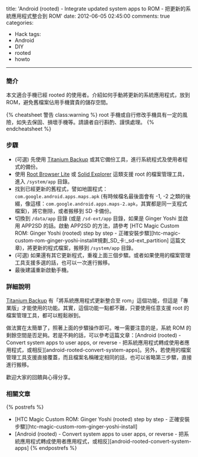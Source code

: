 title: 'Android (rooted) - Integrate updated system apps to ROM - 把更新的系統應用程式整合到 ROM'
date: 2012-06-05 02:45:00
comments: true
categories:
  - Hack
tags:
  - Android
  - DIY
  - rooted
  - howto
---
### 簡介

本文適合手機已經 rooted 的使用者。介紹如何手動將更新的系統應用程式，放到 ROM，避免舊檔案佔用手機寶貴的儲存空間。

<!-- more -->

{% cheatsheet 警告 class:warning %}
root 手機或自行修改手機具有一定的風險，如失去保固、損壞手機等。請讀者自行斟酌、謹慎處理。
{% endcheatsheet %}

### 步驟

* (可選) 先使用 [Titanium Backup][1] 或其它備份工具，進行系統程式及使用者程式的備份。
* 使用 [Root Browser Lite][2] 或 [Solid Explorer][3] 這類支援 root 的檔案管理工具，進入 `/system/app` 目錄。
* 找到已經更新的舊程式，譬如地圖程式： `com.google.android.apps.maps.apk` (有時候檔名最後面會有 -1, -2 之類的後綴，像這樣：`com.google.android.apps.maps-2.apk`，其實都是同一支程式檔案)，將它刪除，或者搬移到 SD 卡備份。
* 切換到 `/data/app` 目錄 (或是 `/sd-ext/app` 目錄，如果是 Ginger Yoshi 並啟用 APP2SD 的話。啟動 APP2SD 的方法，請參考 [HTC Magic Custom ROM: Ginger Yoshi (rooted) step by step - 正確安裝步驟][htc-magic-custom-rom-ginger-yoshi-install#規劃_SD_卡:_sd-ext_partition] 這篇文章)，將更新的程式檔案，搬移到 `/system/app` 目錄。
* (可選) 如果還有其它更新程式，重複上面三個步驟。或者如果使用的檔案管理工具支援多選的話，也可以一次進行搬移。
* 最後建議重新啟動手機。

### 詳細說明

[Titanium Backup][1] 有「將系統應用程式更新整合至 rom」這個功能，但這是「專業版」才能使用的功能。其實，這個功能一點都不難，只要使用任意支援 root 的檔案管理工具，都可以輕鬆辦到。

做法實在太簡單了，照著上面的步驟操作即可。唯一需要注意的是，系統 ROM 的剩餘空間是否足夠。若是不夠的話，可以參考這篇文章：[Android (rooted) - Convert system apps to user apps, or reverse - 把系統應用程式轉成使用者應用程式，或相反][android-rooted-convert-system-apps]。另外，若使用的檔案管理工具支援直接覆蓋，而且檔案名稱確定相同的話，也可以省略第三步驟，直接進行搬移。

歡迎大家的回饋與心得分享。

### 相關文章

<!-- cross references -->

{% postrefs %}
* [HTC Magic Custom ROM: Ginger Yoshi (rooted) step by step - 正確安裝步驟][htc-magic-custom-rom-ginger-yoshi-install]
* [Android (rooted) - Convert system apps to user apps, or reverse - 把系統應用程式轉成使用者應用程式，或相反][android-rooted-convert-system-apps]
{% endpostrefs %}

<!-- external references -->

[1]: https://play.google.com/store/apps/details?id=com.keramidas.TitaniumBackup "Titanium Backup"
[2]: https://play.google.com/store/apps/details?id=com.jrummy.root.browserfree "Root Browser Lite"
[3]: https://play.google.com/store/apps/details?id=pl.solidexplorer2 "Solid Explorer"
